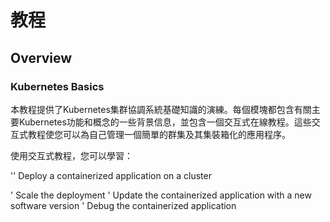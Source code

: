 # 教程

## Overview

### Kubernetes Basics

本教程提供了Kubernetes集群協調系統基礎知識的演練。每個模塊都包含有關主要Kubernetes功能和概念的一些背景信息，並包含一個交互式在線教程。這些交互式教程使您可以為自己管理一個簡單的群集及其集裝箱化的應用程序。

使用交互式教程，您可以學習：

'' Deploy a containerized application on a cluster

' Scale the deployment
' Update the containerized application with a new software version
' Debug the containerized application

### 